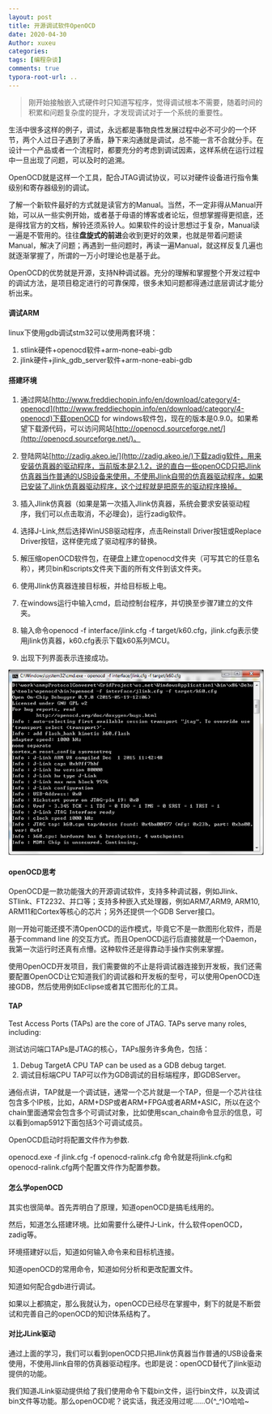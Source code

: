 ```yaml
---
layout: post
title: 开源调试软件OpenOCD
date: 2020-04-30
Author: xuxeu
categories: 
tags: [编程杂谈]
comments: true
typora-root-url: ..
---
```


> 刚开始接触嵌入式硬件时只知道写程序，觉得调试根本不需要，随着时间的积累和问题复杂度的提升，才发现调试对于一个系统的重要性。

生活中很多这样的例子，调试，永远都是事物良性发展过程中必不可少的一个环节，两个人过日子遇到了矛盾，静下来沟通就是调试，总不能一言不合就分手。在设计一个产品或者一个流程时，都要充分的考虑到调试因素，这样系统在运行过程中一旦出现了问题，可以及时的追溯。

OpenOCD就是这样一个工具，配合JTAG调试协议，可以对硬件设备进行指令集级别和寄存器级别的调试。

了解一个新软件最好的方式就是读官方的Manual。当然，不一定非得从Manual开始，可以从一些实例开始，或者基于母语的博客或者论坛，但想掌握得更彻底，还是得找官方的文档，解铃还须系铃人。如果软件的设计思想过于复杂，Manual读一遍是不管用的。往往**盘旋式的前进**会收到更好的效果，也就是带着问题读Manual，解决了问题；再遇到一些问题时，再读一遍Manual，就这样反复几遍也就逐渐掌握了，所谓的一万小时理论也是基于此。

OpenOCD的优势就是开源，支持N种调试器。充分的理解和掌握整个开发过程中的调试方法，是项目稳定进行的可靠保障，很多未知问题都得通过底层调试才能分析出来。

#### 调试ARM

linux下使用gdb调试stm32可以使用两套环境：

1. stlink硬件+openocd软件+arm-none-eabi-gdb
2. jlink硬件+jlink_gdb_server软件+arm-none-eabi-gdb

#### 搭建环境

1. 通过网站[http://www.freddiechopin.info/en/download/category/4-openocd](http://www.freddiechopin.info/en/download/category/4-openocd)下载openOCD for windows软件包，现在的版本是0.9.0。如果希望下载源代码，可以访问网站[http://openocd.sourceforge.net/](http://openocd.sourceforge.net/)。
2. 登陆网站[http://zadig.akeo.ie/](http://zadig.akeo.ie/)下载zadig软件，用来安装仿真器的驱动程序，当前版本是2.1.2，说的直白一些openOCD只把Jlink仿真器当作普通的USB设备来使用，不使用Jlink自带的仿真器驱动程序，如果已安装了Jlink仿真器驱动程序，这个过程就是把原先的驱动程序换掉。


3. 插入Jlink仿真器（如果是第一次插入Jlink仿真器，系统会要求安装驱动程序，我们可以点击取消，不必理会)，运行zadig软件。
4. 选择J-Link,然后选择WinUSB驱动程序，点击Reinstall Driver按钮或Replace Driver按钮，这样便完成了驱动程序的替换。
5. 解压缩openOCD软件包，在硬盘上建立openocd文件夹（可写其它的任意名称），拷贝bin和scripts文件夹下面的所有文件到该文件夹。
6. 使用Jlink仿真器连接目标板，并给目标板上电。
7. 在windows运行中输入cmd，启动控制台程序，并切换至步骤7建立的文件夹。
8. 输入命令openocd -f interface/jlink.cfg -f target/k60.cfg，jlink.cfg表示使用jlink仿真器，k60.cfg表示下载k60系列MCU。
9. 出现下列界面表示连接成功。

![openOCDqidong](/images/2020-04-30-openOCD/openOCDqidong.png)

#### openOCD思考

OpenOCD是一款功能强大的开源调试软件，支持多种调试器，例如Jlink、STlink、FT2232、并口等；支持多种嵌入式处理器，例如ARM7,ARM9, ARM10, ARM11和Cortex等核心的芯片；另外还提供一个GDB Server接口。

刚一开始可能还摸不清OpenOCD的运作模式，毕竟它不是一款图形化软件，而是基于command line 的交互方式。而且OpenOCD运行后直接就是一个Daemon，我第一次运行时还真有点懵。这种软件还是得靠动手操作实例来掌握。

使用OpenOCD开发项目，我们需要做的不止是将调试器连接到开发板，我们还需要配置OpenOCD让它知道我们的调试器和开发板的型号，可以使用OpenOCD连接GDB，然后使用例如Eclipse或者其它图形化的工具。

#### TAP

Test Access Ports (TAPs) are the core of JTAG. TAPs serve many roles, including:

测试访问端口TAPs是JTAG的核心，TAPs服务许多角色，包括：

1. Debug TargetA CPU TAP can be used as a GDB debug target.
2. 调试目标端CPU TAP可以作为GDB调试的目标端程序，即GDBServer。



通俗点讲，TAP就是一个调试链，通常一个芯片就是一个TAP，但是一个芯片往往包含多个IP核，比如，ARM+DSP或者ARM+FPGA或者ARM+ASIC，所以在这个chain里面通常会包含多个可调试对象，比如使用scan_chain命令显示的信息，可以看到omap5912下面包括3个可调试成员。

OpenOCD启动时将配置文件作为参数.

openocd.exe -f jlink.cfg -f openocd-ralink.cfg 命令就是将jlink.cfg和openocd-ralink.cfg两个配置文件作为配置参数。

#### 怎么学openOCD

其实也很简单。首先弄明白了原理，知道openOCD是搞毛线用的。

然后，知道怎么搭建环境。比如需要什么硬件J-Link，什么软件openOCD，zadig等。

环境搭建好以后，知道如何输入命令来和目标机连接。

知道openOCD的常用命令，知道如何分析和更改配置文件。

知道如何配合gdb进行调试。

如果以上都搞定，那么我就认为，openOCD已经尽在掌握中，剩下的就是不断尝试和完善自己的openOCD的知识体系结构了。

#### 对比JLink驱动

通过上面的学习，我们可以看到openOCD只把Jlink仿真器当作普通的USB设备来使用，不使用Jlink自带的仿真器驱动程序。也即是说：openOCD替代了jlink驱动提供的功能。

我们知道JLink驱动提供给了我们使用命令下载bin文件，运行bin文件，以及调试bin文件等功能。那么openOCD呢？说实话，我还没用过呢......O(^_^)O哈哈~
